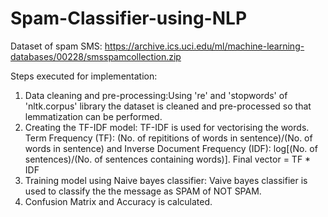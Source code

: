 # Spam-Classifier-using-NLP
Dataset of spam SMS: https://archive.ics.uci.edu/ml/machine-learning-databases/00228/smsspamcollection.zip

Steps executed for implementation:
1. Data cleaning and pre-processing:Using 're' and 'stopwords' of 'nltk.corpus' library the dataset is cleaned and pre-processed so that lemmatization can be performed.
2. Creating the TF-IDF model: TF-IDF is used for vectorising the words. Term Frequency (TF): (No. of repititions of words in sentence)/(No. of words in sentence) and Inverse Document Frequency (IDF): log[(No. of sentences)/(No. of sentences containing words)]. Final vector = TF * IDF
3. Training model using Naive bayes classifier: Vaive bayes classifier is used to classify the the message as SPAM of NOT SPAM.
4. Confusion Matrix and Accuracy is calculated.
